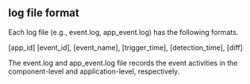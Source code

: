 ## log file format

Each log file (e.g., event.log, app\_event.log) has the following formats.

[app\_id] [event\_id], [event\_name], [trigger\_time], [detection\_time], [diff]

The event.log and app\_event.log file records the event activities in the component-level and application-level, respectively.
